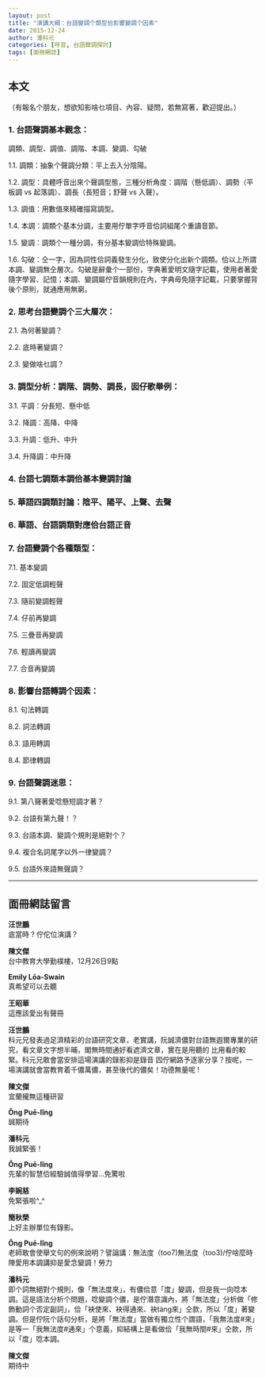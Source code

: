```yaml
---
layout: post
title: "演講大綱：台語變調个類型佮影響變調个因素"
date: 2015-12-24
author: 潘科元
categories: [呼音, 台語聲調探討]
tags: [面冊網誌]
---
```

## 本文

（有報名个朋友，想欲知影啥乜項目、內容、疑問，若無寫著，歡迎提出。）

### 1. 台語聲調基本觀念：  

調類、調型、調值、調階、本調、變調、勾破

1.1. 調類：抽象个聲調分類：平上去入分陰陽。

1.2. 調型：具體呼音出來个聲調型態，三種分析角度：調階（懸低調）、調勢（平板調 vs 起落調）、調長（長短音；舒聲 vs 入聲）。

1.3. 調值：用數值來精確描寫調型。

1.4. 本調：調類个基本分調，主要用佇單字呼音佮詞組尾个重讀音節。

1.5. 變調：調類个一種分調，有分基本變調佮特殊變調。

1.6. 勾破：仝一字，因為詞性佮詞義發生分化，致使分化出新个調類。佮以上所謂本調、變調無仝層次。勾破是辭彙个一部份，字典著愛明文隨字記載，使用者著愛隨字學習、記憶；本調、變調屬佇音韻規則在內，字典毋免隨字記載，只要掌握背後个原則，就通應用無窮。

### 2. 思考台語變調个三大層次：

2.1. 為何著變調？

2.2. 底時著變調？

2.3. 變做啥乜調？

### 3. 調型分析：調階、調勢、調長，囡仔歌舉例：

3.1. 平調：分長短、懸中低

3.2. 降調：高降、中降

3.3. 升調：低升、中升

3.4. 升降調：中升降

### 4. 台語七調類本調佮基本變調討論

### 5. 華語四調類討論：陰平、陽平、上聲、去聲

### 6. 華語、台語調類對應佮台語正音

### 7. 台語變調个各種類型：

7.1. 基本變調

7.2. 固定低調輕聲

7.3. 隨前變調輕聲

7.4. 仔前再變調

7.5. 三疊音再變調

7.6. 輕讀再變調

7.7. 合音再變調

### 8. 影響台語轉調个因素：

8.1. 句法轉調

8.2. 詞法轉調

8.3. 語用轉調

8.4. 節律轉調

### 9. 台語聲調迷思：

9.1. 第八聲著愛唸懸短調才著？

9.2. 台語有第九聲！？

9.3. 台語本調、變調个規則是絕對个？

9.4. 複合名詞尾字以外一律變調？

9.5. 台語外來語無聲調？

---

## 面冊網誌留言

**汪世鵬**  
底當時 ? 佇佗位演講 ?

**陳文傑**  
台中教育大學勤樸樓，12月26日9點

**Emily Lōa-Swain**  
真希望可以去聽

**王昭華**  
這應該愛出有聲冊

**汪世鵬**  
科元兄發表過足濟精彩的台語研究文章，老實講，阮誠濟儂對台語無遐爾專業的研究，看文章文字想半晡，閣無時間通好看遮濟文章，實在是用聽的 比用看的較緊。科元兄敢會當安排這場演講的錄影抑是錄音 囥佇網路予逐家分享？按呢，一場演講就會當教育着千儂萬儂，甚至後代的儂矣！功德無量呢 !

**陳文傑**  
宜蘭攏無這種研習

**Ông Puē-lîng**  
誠期待

**潘科元**  
我誠緊張！

**Ông Puē-lîng**  
先輩的智慧佮經驗誠值得學習…免驚啦

**李婉慈**  
免緊張啦^_^

**簡秋榮**  
上好主辦單位有錄影。

**Ông Puē-lîng**  
老師敢會使舉文句的例來說明？譬論講：無法度（too7)無法度（too3)/佇啥麼時陣愛用本調講抑是愛念變調！勞力

**潘科元**  
即个詞無絕對个規則，像「無法度來」，有儂佮意「度」變調，但是我一向唸本調。這是語法分析个問題，唸變調个儂，是佇潛意識內，將「無法度」分析做「修飾動詞个否定副詞」，佮「袂使來、袂得通來、袂tàng來」仝款，所以「度」著變調。但是佇阮个話句分析，是將「無法度」當做有獨立性个謂語，「我無法度#來」是等一「我無法度#通來」个意義，抑結構上是看做佮「我無時間#來」仝款，所以「度」唸本調。

**陳文傑**  
期待中
